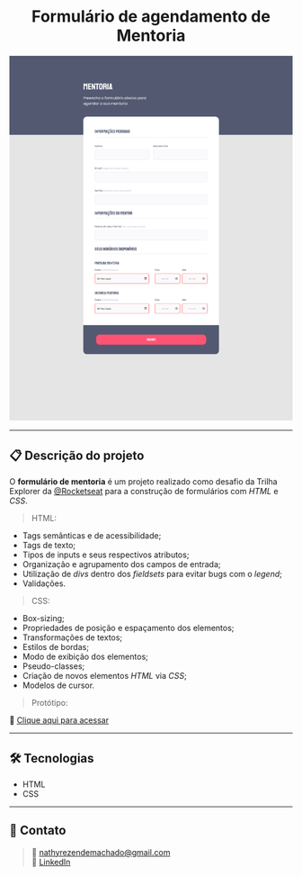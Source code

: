 <h1 align="center">Formulário de agendamento de Mentoria</h1>

![Imagem da página desenvolvida](./.github/preview-form.png)

<hr>

## 📋 Descrição do projeto

O <strong>formulário de mentoria</strong> é um projeto realizado como desafio da Trilha Explorer da <a href="">@Rocketseat</a> para a construção de formulários com <em>HTML</em> e <em>CSS</em>.

> HTML:
- Tags semânticas e de acessibilidade;
- Tags de texto;
- Tipos de inputs e seus respectivos atributos;
- Organização e agrupamento dos campos de entrada;
- Utilização de <em>divs</em> dentro dos <em>fieldsets</em> para evitar bugs com o <em>legend</em>;
- Validações.
 
> CSS:
- Box-sizing;
- Propriedades de posição e espaçamento dos elementos;
- Transformações de textos;
- Estilos de bordas;
- Modo de exibição dos elementos;
- Pseudo-classes;
- Criação de novos elementos <em>HTML</em> via <em>CSS</em>;
- Modelos de cursor.

> Protótipo:

🔗 [Clique aqui para acessar](https://nathxrz.github.io/TrilhaExplorer-forms02/)
 
<hr>

## 🛠️ Tecnologias
- HTML
- CSS

<hr>

## 📩 Contato
> 📧 nathyrezendemachado@gmail.com <br>
> 💼 <a href="https://www.linkedin.com/in/nathalia-machado-021b1b230/"> LinkedIn</a> <br>

    